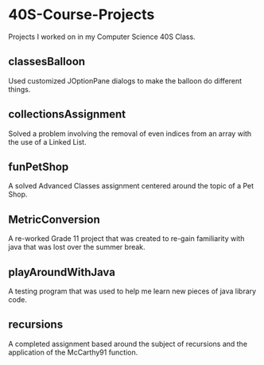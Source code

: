 # 40S-Course-Projects
Projects I worked on in my Computer Science 40S Class.

## classesBalloon

Used customized JOptionPane dialogs to make the balloon do different things.

## collectionsAssignment

Solved a problem involving the removal of even indices from an array with the use of a Linked List.

## funPetShop

A solved Advanced Classes assignment centered around the topic of a Pet Shop.

## MetricConversion

A re-worked Grade 11 project that was created to re-gain familiarity with 
java that was lost over the summer break.  

## playAroundWithJava

A testing program that was used to help me learn new pieces of java library
code. 

## recursions 

A completed assignment based around the subject of recursions and the 
application of the McCarthy91 function.

